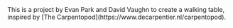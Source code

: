 <!DOCTYPE html>
<html lang="en">
<head>
    <meta charset="UTF-8">
    <meta name="viewport" content="width=device-width, initial-scale=1.0">
    <title>Walking Table</title>
</head>
<body>
This is a project by Evan Park and David Vaughn to create a walking table, inspired by [The Carpentopod](https://www.decarpentier.nl/carpentopod).
</body>
</html>